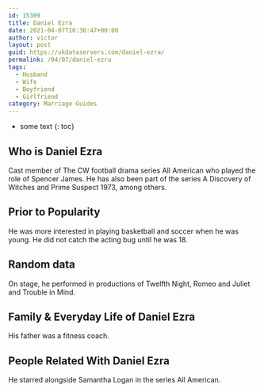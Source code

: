 ```yaml
---
id: 15309
title: Daniel Ezra
date: 2021-04-07T16:36:47+00:00
author: victor
layout: post
guid: https://ukdataservers.com/daniel-ezra/
permalink: /04/07/daniel-ezra
tags:
  - Husband
  - Wife
  - Boyfriend
  - Girlfriend
category: Marriage Guides
---
```


* some text
{: toc}


## Who is Daniel Ezra



Cast member of The CW football drama series All American who played the role of Spencer James. He has also been part of the series A Discovery of Witches and Prime Suspect 1973, among others. 

                
                
                
## Prior to Popularity



He was more interested in playing basketball and soccer when he was young. He did not catch the acting bug until he was 18. 

                
                
                
## Random data



On stage, he performed in productions of Twelfth Night, Romeo and Juliet and Trouble in Mind. 

                
                
                
## Family & Everyday Life of Daniel Ezra



His father was a fitness coach. 

                
                
                
## People Related With Daniel Ezra



He starred alongside Samantha Logan in the series All American. 

                
              
            
          
          
          